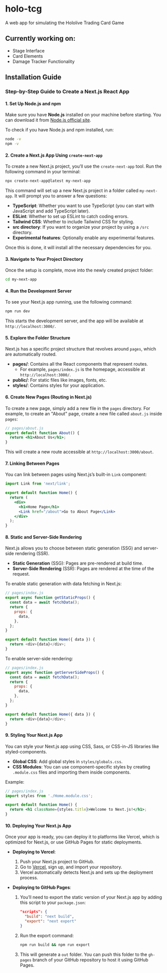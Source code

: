 # holo-tcg
A web app for simulating the Hololive Trading Card Game

## Currently working on:
- Stage Interface
- Card Elements
- Damage Tracker Functionality

## Installation Guide
### Step-by-Step Guide to Create a Next.js React App

#### 1. **Set Up Node.js and npm**
Make sure you have **Node.js** installed on your machine before starting. You can download it from [Node.js official site](https://nodejs.org/).

To check if you have Node.js and npm installed, run:

```bash
node -v
npm -v
```

#### 2. **Create a Next.js App Using `create-next-app`**
To create a new Next.js project, you’ll use the `create-next-app` tool. Run the following command in your terminal:

```bash
npx create-next-app@latest my-next-app
```

This command will set up a new Next.js project in a folder called `my-next-app`. It will prompt you to answer a few questions:

- **TypeScript**: Whether you want to use TypeScript (you can start with JavaScript and add TypeScript later).
- **ESLint**: Whether to set up ESLint to catch coding errors.
- **Tailwind CSS**: Whether to include Tailwind CSS for styling.
- **src directory**: If you want to organize your project by using a `/src` directory.
- **Experimental features**: Optionally enable any experimental features.

Once this is done, it will install all the necessary dependencies for you.

#### 3. **Navigate to Your Project Directory**
Once the setup is complete, move into the newly created project folder:

```bash
cd my-next-app
```

#### 4. **Run the Development Server**
To see your Next.js app running, use the following command:

```bash
npm run dev
```

This starts the development server, and the app will be available at `http://localhost:3000/`.

#### 5. **Explore the Folder Structure**
Next.js has a specific project structure that revolves around `pages`, which are automatically routed.

- **pages/**: Contains all the React components that represent routes.
  - For example, `pages/index.js` is the homepage, accessible at `http://localhost:3000/`.
- **public/**: For static files like images, fonts, etc.
- **styles/**: Contains styles for your application.

#### 6. **Create New Pages (Routing in Next.js)**
To create a new page, simply add a new file in the `pages` directory. For example, to create an "About" page, create a new file called `about.js` inside `pages`:

```jsx
// pages/about.js
export default function About() {
  return <h1>About Us</h1>;
}
```

This will create a new route accessible at `http://localhost:3000/about`.

#### 7. **Linking Between Pages**
You can link between pages using Next.js’s built-in `Link` component:

```jsx
import Link from 'next/link';

export default function Home() {
  return (
    <div>
      <h1>Home Page</h1>
      <Link href="/about">Go to About Page</Link>
    </div>
  );
}
```

#### 8. **Static and Server-Side Rendering**
Next.js allows you to choose between static generation (SSG) and server-side rendering (SSR).

- **Static Generation** (SSG): Pages are pre-rendered at build time.
- **Server-Side Rendering** (SSR): Pages are rendered at the time of the request.

To enable static generation with data fetching in Next.js:

```js
// pages/index.js
export async function getStaticProps() {
  const data = await fetchData();
  return {
    props: {
      data,
    },
  };
}

export default function Home({ data }) {
  return <div>{data}</div>;
}
```

To enable server-side rendering:

```js
// pages/index.js
export async function getServerSideProps() {
  const data = await fetchData();
  return {
    props: {
      data,
    },
  };
}

export default function Home({ data }) {
  return <div>{data}</div>;
}
```

#### 9. **Styling Your Next.js App**
You can style your Next.js app using CSS, Sass, or CSS-in-JS libraries like styled-components.

- **Global CSS**: Add global styles in `styles/globals.css`.
- **CSS Modules**: You can use component-specific styles by creating `.module.css` files and importing them inside components.

Example:

```jsx
// pages/index.js
import styles from './Home.module.css';

export default function Home() {
  return <h1 className={styles.title}>Welcome to Next.js!</h1>;
}
```

#### 10. **Deploying Your Next.js App**
Once your app is ready, you can deploy it to platforms like Vercel, which is optimized for Next.js, or use GitHub Pages for static deployments.

- **Deploying to Vercel**:
   1. Push your Next.js project to GitHub.
   2. Go to [Vercel](https://vercel.com/), sign up, and import your repository.
   3. Vercel automatically detects Next.js and sets up the deployment process.

- **Deploying to GitHub Pages**:
   1. You’ll need to export the static version of your Next.js app by adding this script to your `package.json`:

      ```json
      "scripts": {
        "build": "next build",
        "export": "next export"
      }
      ```

   2. Run the export command:

      ```bash
      npm run build && npm run export
      ```

   3. This will generate a `out` folder. You can push this folder to the `gh-pages` branch of your GitHub repository to host it using GitHub Pages.
